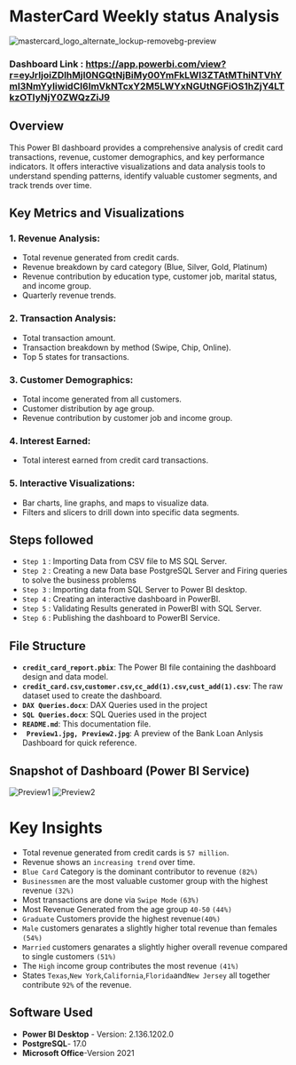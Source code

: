 # MasterCard Weekly status Analysis
![mastercard_logo_alternate_lockup-removebg-preview](https://github.com/user-attachments/assets/a8863a54-9b07-4e58-ac5e-47733f0016f1)

### Dashboard Link : https://app.powerbi.com/view?r=eyJrIjoiZDlhMjI0NGQtNjBiMy00YmFkLWI3ZTAtMThiNTVhYmI3NmYyIiwidCI6ImVkNTcxY2M5LWYxNGUtNGFiOS1hZjY4LTkzOTIyNjY0ZWQzZiJ9

## Overview

This Power BI dashboard provides a comprehensive analysis of credit card transactions, revenue, customer demographics, and key performance indicators. It offers interactive visualizations and data analysis tools to understand spending patterns, identify valuable customer segments, and track trends over time.

## Key Metrics and Visualizations

### 1. Revenue Analysis:

- Total revenue generated from credit cards.
- Revenue breakdown by card category (Blue, Silver, Gold, Platinum)
- Revenue contribution by education type, customer job, marital status, and income group.
- Quarterly revenue trends.


### 2. Transaction Analysis:

- Total transaction amount.
- Transaction breakdown by method (Swipe, Chip, Online).
- Top 5 states for transactions.

### 3. Customer Demographics:

  - Total income generated from all customers.
  - Customer distribution by age group.
  - Revenue contribution by customer job and income group.

### 4. Interest Earned:
  - Total interest earned from credit card transactions.

### 5. Interactive Visualizations:
  - Bar charts, line graphs, and maps to visualize data.
  - Filters and slicers to drill down into specific data segments.
## Steps followed 

- `Step 1` : Importing Data from CSV file to MS SQL Server.
- `Step 2` : Creating a new Data base PostgreSQL Server and Firing queries to solve the business problems
- `Step 3` : Importing data from  SQL Server to Power BI desktop.
- `Step 4` : Creating an interactive dashboard in PowerBI.
- `Step 5` : Validating Results generated in PowerBI with SQL Server.
- `Step 6` : Publishing the dashboard to PowerBI Service.

## File Structure

- **`credit_card_report.pbix`**: The Power BI file containing the dashboard design and data model.
- **`credit_card.csv`,`customer.csv`,`cc_add(1).csv`,`cust_add(1).csv`**: The raw dataset used to create the dashboard.
- **`DAX Queries.docx`**: DAX Queries used in  the project
- **`SQL Queries.docx`**: SQL Queries used in the project
- **`README.md`**: This documentation file.
- **` Preview1.jpg, Preview2.jpg`**: A preview of the Bank Loan Anlysis Dashboard for quick reference.


## Snapshot of Dashboard (Power BI Service)
![Preview1](https://github.com/user-attachments/assets/1ed4575d-8115-4d4d-b0e4-23337fde4fd6)
![Preview2](https://github.com/user-attachments/assets/d516dc6b-6f03-4847-9fb5-5893b2a75b67)

 


# Key Insights


-  Total revenue generated from credit cards is `57 million`.
-  Revenue shows an `increasing trend` over time.
-  `Blue Card` Category is the dominant contributor to revenue `(82%)`
-  `Businessmen` are the most valuable customer group with the highest revenue `(32%)`
-  Most transactions are done via `Swipe Mode` `(63%)`
-  Most Revenue Generated from the age group `40-50` `(44%)`
-  `Graduate` Customers provide the highest revenue`(40%)`
-  `Male` customers genarates a slightly higher total revenue than females `(54%)`
-  `Married` customers genarates a slightly higher overall revenue compared to single customers `(51%)`
-  The `High` income group contributes the most revenue `(41%)`
-  States `Texas`,`New York`,`California`,`Florida`and`New Jersey` all together contribute `92%` of the revenue.



## Software Used

- **Power BI Desktop** - Version: 2.136.1202.0 
- **PostgreSQL**- 17.0
- **Microsoft Office**-Version 2021

